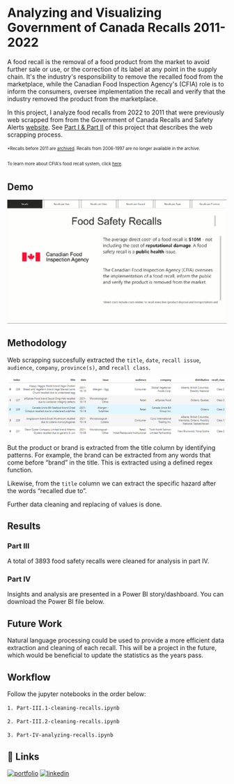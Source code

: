 
# Analyzing and Visualizing Government of Canada Recalls 2011-2022

A food recall is the removal of a food product from the market to avoid further sale or use, or the correction of its label at any point in the supply chain. It's the industry's responsibility to remove the recalled food from the marketplace, while the Canadian Food Inspection Agency's (CFIA) role is to inform the consumers, oversee implementation the recall and verify that the industry removed the product from the marketplace.

In this project, I analyze food recalls from 2022 to 2011 that were previously web scrapped from from the Government of Canada Recalls and Safety Alerts [website](https://recalls-rappels.canada.ca/en/search/site?search_api_fulltext=&archived=1&f%5B0%5D=category%3A144&page=0). See [Part I & Part II](https://github.com/aleivaar94/Part-I-Part-II-Scrapping-Food-Recalls-from-Government-of-Canada-Recalls-and-Safety-Alerts) of this project that describes the web scrapping process.


<sub><sup>*Recalls before 2011 are [archived](https://epe.lac-bac.gc.ca/100/206/301/cfia-acia/2011-09-21/www.inspection.gc.ca/english/corpaffr/recarapp/recal2e.shtml). Recalls from 2006-1997 are no longer available in the archive.</sup></sub>

<sub><sup>To learn more about CFIA's food recall system, click [here](https://inspection.canada.ca/food-safety-for-consumers/canada-s-food-safety-system/how-we-decide-to-recall-a-food-product/eng/1332206599275/1332207914673).</sup></sub>

## Demo
![demo](https://github.com/aleivaar94/Part-III-Part-IV-Scrapping-Food-Recalls-from-Government-of-Canada-Recalls-and-Safety-Alerts/blob/master/Power-BI/CFIA-recalls-2022.gif)



## Methodology

Web scrapping succesfully extracted the `title`, `date`, `recall issue`, `audience`, `company`, `province(s)`, and `recall class`.

![image](https://github.com/aleivaar94/Part-III-Part-IV-Scrapping-Food-Recalls-from-Government-of-Canada-Recalls-and-Safety-Alerts/blob/master/images/title-extract.png)

But the product or brand is extracted from the title column by identifying patterns. For example, the brand can be extracted from any words that come before “brand” in the title. This is extracted using a defined regex function.

Likewise, from the `title` column we can extract the specific hazard after the words “recalled due to”. 

Further data cleaning and replacing of values is done.

## Results

### Part III

A total of 3893 food safety recalls were cleaned for analysis in part IV.

### Part IV

Insights and analysis are presented in a Power BI story/dashboard. You can download the Power BI file below.

## Future Work

Natural language processing could be used to provide a more efficient data extraction and cleaning of each recall. This will be a project in the future, which would be beneficial to update the statistics as the years pass.

## **Workflow**

Follow the jupyter notebooks in the order below:

`1. Part-III.1-cleaning-recalls.ipynb`

`2. Part-III.2-cleaning-recalls.ipynb`

`3. Part-IV-analyzing-recalls.ipynb`


## 🔗 Links
[![portfolio](https://img.shields.io/badge/my_portfolio-000?style=for-the-badge&logo=ko-fi&logoColor=white)](https://alejandroleiva.notion.site/Data-Portfolio-5c5257235e044c6b9a8846131edac973)
[![linkedin](https://img.shields.io/badge/linkedin-0A66C2?style=for-the-badge&logo=linkedin&logoColor=white)](https://www.linkedin.com/in/ale-leivaar/)
